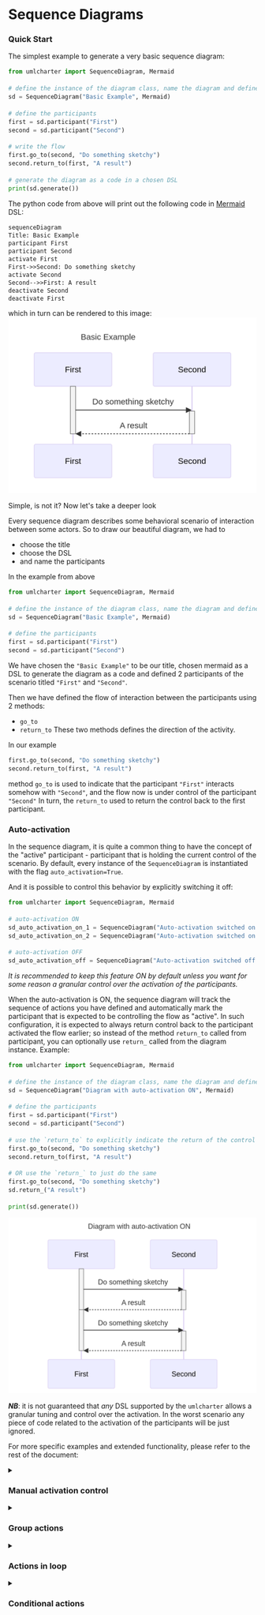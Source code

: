 # Sequence Diagrams

### Quick Start
The simplest example to generate a very basic sequence diagram:
```python
from umlcharter import SequenceDiagram, Mermaid

# define the instance of the diagram class, name the diagram and define the DSL being used
sd = SequenceDiagram("Basic Example", Mermaid)

# define the participants
first = sd.participant("First")
second = sd.participant("Second")

# write the flow
first.go_to(second, "Do something sketchy")
second.return_to(first, "A result")

# generate the diagram as a code in a chosen DSL
print(sd.generate())
```
The python code from above will print out the following code in [Mermaid](https://mermaid.js.org/) DSL:
```text
sequenceDiagram
Title: Basic Example
participant First
participant Second
activate First
First->>Second: Do something sketchy
activate Second
Second-->>First: A result
deactivate Second
deactivate First
```
which in turn can be rendered to this image:
![Generated image](images/basic.png)

Simple, is not it? Now let's take a deeper look

Every sequence diagram describes some behavioral scenario of interaction between some actors.
So to draw our beautiful diagram, we had to
- choose the title
- choose the DSL
- and name the participants

In the example from above
```python
from umlcharter import SequenceDiagram, Mermaid

# define the instance of the diagram class, name the diagram and define the DSL being used
sd = SequenceDiagram("Basic Example", Mermaid)

# define the participants
first = sd.participant("First")
second = sd.participant("Second")
```
We have chosen the `"Basic Example"` to be our title, chosen mermaid as a DSL to generate the diagram as a code and
defined 2 participants of the scenario  titled `"First"` and `"Second"`.

Then we have defined the flow of interaction between the participants using 2 methods:
- `go_to`
- `return_to`
These two methods defines the direction of the activity.

In our example
```python
first.go_to(second, "Do something sketchy")
second.return_to(first, "A result")
```
method `go_to` is used to indicate that the participant `"First"` interacts somehow with `"Second"`,
and the flow now is under control of the participant `"Second"`
In turn, the `return_to` used to return the control back to the first participant.

### Auto-activation

In the sequence diagram, it is quite a common thing to have the concept of the "active"
participant - participant that is holding the current control of the scenario.
By default, every instance of the `SequenceDiagram` is instantiated with the flag `auto_activation=True`.

And it is possible to control this behavior by explicitly switching it off:

```python
from umlcharter import SequenceDiagram, Mermaid

# auto-activation ON
sd_auto_activation_on_1 = SequenceDiagram("Auto-activation switched on by default", Mermaid)
sd_auto_activation_on_2 = SequenceDiagram("Auto-activation switched on explicitly", Mermaid, auto_activation=True)

# auto-activation OFF
sd_auto_activation_off = SequenceDiagram("Auto-activation switched off explicitly", Mermaid, auto_activation=False)
```
_It is recommended
to keep this feature ON by default
unless you want for some reason a granular control over the activation of the participants._ 

When the auto-activation is ON,
the sequence diagram will track the sequence of actions
you have defined and automatically mark the participant that is expected to be controlling the flow as "active".
In such configuration,
it is expected to always return control back to the participant activated the flow earlier;
so instead of the method `return_to` called from participant,
you can optionally use `return_` called from the diagram instance.
Example:
```python
from umlcharter import SequenceDiagram, Mermaid

# define the instance of the diagram class, name the diagram and define the DSL being used
sd = SequenceDiagram("Diagram with auto-activation ON", Mermaid)

# define the participants
first = sd.participant("First")
second = sd.participant("Second")

# use the `return_to` to explicitly indicate the return of the control to the `first` participant
first.go_to(second, "Do something sketchy")
second.return_to(first, "A result")

# OR use the `return_` to just do the same
first.go_to(second, "Do something sketchy")
sd.return_("A result")

print(sd.generate())
```
![Generated image](images/auto_activation.png)

_**NB**_: it is not guaranteed that _any_ DSL supported by the `umlcharter` allows a granular tuning and control over the activation.
In the worst scenario any piece of code related to the activation of the participants will be just ignored.

For more specific examples and extended functionality, please refer to the rest of the document:

<details>
<summary><h3>Manual activation control</h3></summary>

It is possible to control the activation of the participant manually using the `activate` context manager:

##### Mermaid
```python
from umlcharter import SequenceDiagram, Mermaid
sd = SequenceDiagram(
    "Manual Activation",
    Mermaid,
    auto_activation=False,
)
first = sd.participant("First")
second = sd.participant("Second")

with first.activate():
    first.go_to(second, "Go to second")
    with second.activate():
        second.go_to(second, "Go to self")
        second.return_to(first, "Return to first")

print(sd.generate())
```
![Generated image](images/manual_activation_mermaid.png)
</details>

<details>
<summary><h3>Group actions</h3></summary>
Certain actions in the flow can be grouped to visually amplify the 
logical relations between the actions.

To do that you have to use the context manager `group` called from the diagram instance

##### Mermaid
```python
from umlcharter import SequenceDiagram, Mermaid
sd = SequenceDiagram("Grouping", Mermaid)

first = sd.participant("First")
second = sd.participant("Second")
third = sd.participant("Third")

with sd.group("Group enclosing everything"):
    first.go_to(second, "Go to second")
    with sd.group("Group enclosing interaction between second and third"):
        second.go_to(third, "Go to third").return_to(second, "Return to second")
    sd.return_("Return to first")

print(sd.generate())
```
![Generated image](images/grouping_mermaid.png)
</details>

<details>
<summary><h3>Actions in loop</h3></summary>
Certain actions in the flow can be grouped to visually note these are happening inside a loop.

To identify the group of actions running in a loop, you can use context manager `loop`:

##### Mermaid
```python
from umlcharter import SequenceDiagram, Mermaid
sd = SequenceDiagram("Loops", Mermaid)

first = sd.participant("First")
second = sd.participant("Second")

with sd.loop("Infinite loop"):
    first.go_to(second, "Send request to second")
    with sd.loop("Repeat until available"):
        second.go_to(second, "Check internal state")
    sd.return_("Return response")

print(sd.generate())
```
![Generated image](images/loop_mermaid.png)
</details>

<details>
<summary><h3>Conditional actions</h3></summary>
Certain actions in the flow can be grouped
to visually identify that these are executed in case of the specific condition being met.

To identify the group of actions running if the condition has been met,
you can use context manager `condition`
to identify the beginning of the block
that runs under the condition and the context manager `case` to specifically name the condition:

##### Mermaid
```python
from umlcharter import SequenceDiagram, Mermaid
sd = SequenceDiagram("Conditions", Mermaid, auto_activation=False)

viewer = sd.participant("Viewer")
drama = sd.participant("Drama")
comedy = sd.participant("Comedy")

with viewer.activate():
    viewer.go_to(viewer, "What would I like to watch today?")

with sd.condition():
    with sd.case("Want a drama"):
        with viewer.activate():
            viewer.go_to(drama, "Watch drama")
            with drama.activate():
                drama.return_to(viewer, "Tears and sadness")
    with sd.case("Want a comedy"):
        with viewer.activate():
            viewer.go_to(comedy, "Watch comedy")
            with comedy.activate():
                comedy.return_to(viewer, "Laugh a lot")

print(sd.generate())
```
![Generated image](images/condition_mermaid.png)

</details>